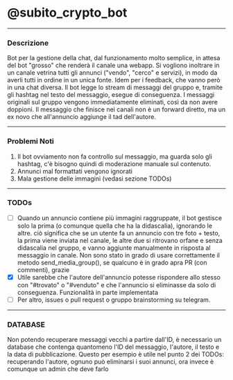 # @subito_crypto_bot

--- 

### Descrizione 

Bot per la gestione della chat, dal funzionamento molto semplice, in attesa del bot "grosso" che renderà il canale una webapp. Si vogliono inoltrare in un canale vetrina tutti gli annunci ("vendo", "cerco" e servizi), in modo da averli tutti in ordine in un unica fonte. Idem per i feedback, che vanno però in una chat diversa. Il bot legge lo stream di messaggi del gruppo e, tramite gli hashtag nel testo del messaggio, esegue di conseguenza. I messaggi originali sul gruppo vengono immediatamente eliminati, così da non avere doppioni. Il messaggio che finisce nei canali non è un forward diretto, ma un ex novo che all'annuncio aggiunge il tad dell'autore.

---

### Problemi Noti

1. Il bot ovviamento non fa controllo sul messaggio, ma guarda solo gli hashtag, c'è bisogno quindi di moderazione manuale sul contenuto.
2. Annunci mal formattati vengono ignorati
3. Mala gestione delle immagini (vedasi sezione TODOs)

---

### TODOs

 - [ ] Quando un annuncio contiene più immagini raggruppate, il bot gestisce solo la prima (o comunque quella che ha la didascalia), ignorando le altre. ciò significa che se un utente fa un annuncio con tre foto + testo, la prima viene inviata nel canale, le altre due si ritrovano orfane e senza didascalia nel gruppo, e vanno aggiunte manualmente in risposta al messaggio in canale. Non sono stato in grado di usare correttamente il metodo send_media_group(), se qualcuno è in grado apra PR (con commenti), grazie
 - [x] Utile sarebbe che l'autore dell'annuncio potesse rispondere allo stesso con "#trovato" o "#venduto" e che l'annuncio si eliminasse da solo di conseguenza.
       Funzionalità in parte implementata
 - [ ] Per altro, issues o pull request o gruppo brainstorming su telegram.

---

### DATABASE

Non potendo recuperare messaggi vecchi a partire dall'ID, è necessario un database che contenga quantomeno l'ID del messaggio, l'autore, il testo e la data di pubblicazione.
Questo per esempio è utile nel punto 2 dei TODOs: recuperando l'autore, ognuno può eliminarsi i suoi annunci, ora invece è comunque un admin che deve farlo
